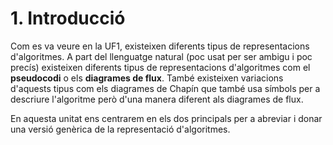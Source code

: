 # 1. Introducció

Com es va veure en la UF1, existeixen diferents tipus de representacions d'algoritmes. A part del llenguatge natural (poc usat per ser ambigu i poc precís) existeixen diferents tipus de representacions d'algoritmes com el **pseudocodi** o els **diagrames de flux**. També existeixen variacions d'aquests tipus com els diagrames de Chapín que també usa símbols per a descriure l'algoritme però d'una manera diferent als diagrames de flux.

En aquesta unitat ens centrarem en els dos principals per a abreviar i donar una versió genèrica de la representació d'algoritmes.

